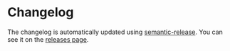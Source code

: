 # Changelog

The changelog is automatically updated using
[semantic-release](https://github.com/semantic-release/semantic-release). You
can see it on the
[releases page](https://github.com/mskelton/browserslist-config/releases).
